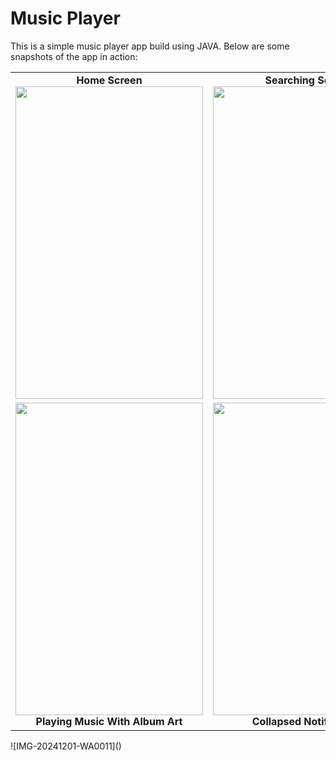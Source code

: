 # Music Player

This is a simple music player app build using JAVA. Below are some snapshots of the app in action:

<table>
  <tr>
    <td align="center">
      <b>Home Screen</b>
      <img src="https://github.com/user-attachments/assets/3989b8b6-3e7a-4a44-9bbb-3b72e18848f6" width="300" height="500"/><br>
    </td>
    <td align="center">
      <b>Searching Songs</b>
      <img src="https://github.com/user-attachments/assets/d388c67a-b1e3-4519-a921-b060b18b235e" width="300" height="500"/><br>
    </td>
    <td align="center">
      <b>Playing Music Without Album Art</b>
      <img src="https://github.com/user-attachments/assets/link_to_playing_music_without_album_art_image" width="300" height="500"/><br>
    </td>
  </tr>
  <tr>
    <td align="center">
      <img src="https://github.com/user-attachments/assets/link_to_playing_music_with_album_art_image" width="300" height="500"/><br>
      <b>Playing Music With Album Art</b>
    </td>
    <td align="center">
      <img src="https://github.com/user-attachments/assets/link_to_collapsed_notification_image" width="300" height="500"/><br>
      <b>Collapsed Notification</b>
    </td>
    <td align="center">
      <img src="https://github.com/user-attachments/assets/link_to_extended_notification_image" width="300" height="500"/><br>
      <b>Extended Notification</b>
    </td>
  </tr>
</table>
![IMG-20241201-WA0011]()
